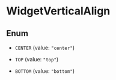 # WidgetVerticalAlign

## Enum

- `CENTER` (value: `"center"`)

- `TOP` (value: `"top"`)

- `BOTTOM` (value: `"bottom"`)
